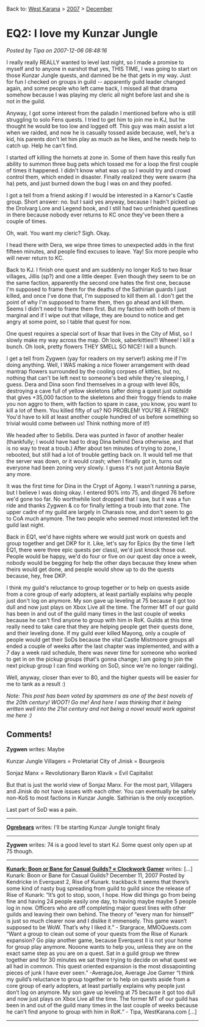 Back to: [West Karana](/posts/westkarana.md) > [2007](/posts/2007/westkarana.md) > [December](./westkarana.md)
# EQ2: I love my Kunzar Jungle

*Posted by Tipa on 2007-12-06 08:48:16*

I really really REALLY wanted to level last night, so I made a promise to myself and to anyone in earshot that yes, THIS TIME, I was going to start on those Kunzar Jungle quests, and damned be he that gets in my way. Just for fun I checked on groups in guild -- apparently guild leader changed again, and some people who left came back, I missed all that drama somehow because I was playing my cleric all night before last and she is not in the guild.

Anyway, I got some interest from the paladin I mentioned before who is still struggling to solo Fens quests. I tried to get him to join me in KJ, but he thought he would be too low and logged off. This guy was main assist a lot when we raided, and now he is casually tossed aside because, well, he's a kid, his parents don't let him play as much as he likes, and he needs help to catch up. Help he can't find.

I started off killing the hornets at zone in. Some of them have this really fun ability to summon three bug pets which tossed me for a loop the first couple of times it happened. I didn't know what was up so I would try and crowd control them, which ended in disaster. Finally realized they were swarm (ha ha) pets, and just burned down the bug I was on and they poofed.

I got a tell from a friend asking if I would be interested in a Karnor's Castle group. Short answer: no. but I said yes anyway, because I hadn't picked up the Drolvarg Lore and Legend book, and I still had two unfinished questlines in there because nobody ever returns to KC once they've been there a couple of times.

Oh, wait. You want my cleric? Sigh. Okay.

I head there with Dera, we wipe three times to unexpected adds in the first fifteen minutes, and people find excuses to leave. Yay! Six more people who will never return to KC.

Back to KJ. I finish one quest and am suddenly no longer KoS to two Iksar villages, Jillis (sp?) and one a little deeper. Even though they seem to be on the same faction, apparently the second one hates the first one, because I'm supposed to frame them for the deaths of the Sathirian guards I just killed, and once I've done that, I'm supposed to kill them all. I don't get the point of why I'm supposed to frame them, then go ahead and kill them. Seems I didn't need to frame them first. But my faction with both of them is marginal and if I wipe out that village, they are bound to notice and get angry at some point, so I table that quest for now.

One quest requires a special sort of Iksar that lives in the City of Mist, so I slowly make my way across the map. Oh look, saberkitties!!! Wheee! I kill a bunch. Oh look, pretty flowers THEY SMELL SO NICE! I kill a bunch.

I get a tell from Zygwen (yay for readers on my server!) asking me if I'm doing anything. Well, I WAS making a nice flower arrangement with dead mantrap flowers surrounded by the cooling corpses of kitties, but no, nothing that can't be left next to someone's bed while they're sleeping, I guess. Dera and Dina soon find themselves in a group with level 80s, destroying a cave full of yellow skeletons (after doing a quest just outside that gives +35,000 faction to the skeletons and their froggy friends to make you non aggro to them, with faction to spare in case, you know, you want to kill a lot of them. You killed fifty of us? NO PROBLEM! YOU'RE A FRIEND! You'd have to kill at least another couple hundred of us before something so trivial would come between us! Think nothing more of it!)

We headed after to Sebilis. Dera was punted in favor of another healer (thankfully; I would have had to drag Dina behind Dera otherwise, and that is no way to treat a troub.) After about ten minutes of trying to zone, I rebooted, but still had a lot of trouble getting back on. It would tell me that the server was down, or it would crash; when I finally got in, turns out everyone had been zoning very slowly. I guess it's not just Antonia Bayle any more.

It was the first time for Dina in the Crypt of Agony. I wasn't running a parse, but I believe I was doing okay. I entered 90% into 75, and dinged 76 before we'd gone too far. No worthwhile loot dropped that I saw, but it was a fun ride and thanks Zygwen & co for finally letting a troub into that zone. The upper cadre of my guild are largely in Charasis now, and don't seem to go to CoA much anymore. The two people who seemed most interested left the guild last night.

Back in EQ1, we'd have nights where we would just work on quests and group together and get DKP for it. Like, let's say for Epics (by the time I left EQ1, there were three epic quests per class), we'd just knock those out. People would be happy, we'd do four or five on our quest day once a week, nobody would be begging for help the other days because they knew when theirs would get done, and people would show up to do the quests because, hey, free DKP.

I think my guild's reluctance to group together or to help on quests aside from a core group of early adopters, at least partially explains why people just don't log on anymore. My son gave up leveling at 75 because it got too dull and now just plays on Xbox Live all the time. The former MT of our guild has been in and out of the guild many times in the last couple of weeks because he can't find anyone to group with him in RoK. Guilds at this time really need to take care that they are helping people get their quests done, and their leveling done. If my guild ever killed Mayong, only a couple of people would get their SoDs because the vital Castle Mistmoore groups all ended a couple of weeks after the last chapter was implemented, and with a 7 day a week raid schedule, there was never time for someone who worked to get in on the pickup groups (that's gonna change; I am going to join the next pickup group I can find working on SoD, since we're no longer raiding).

Well, anyway, closer than ever to 80, and the higher quests will be easier for me to tank as a result :)

*Note: This post has been voted by spammers as one of the best novels of the 20th century! WOOT! Go me! And here I was thinking that it being written well into the 21st century and not being a novel would work against me here :)*
## Comments!

**Zygwen** writes: Maybe

Kunzar Jungle Villagers = Proletariat
City of Jinisk = Bourgeois

Sonjaz Manx = Revolutionary
Baron Klavik = Evil Capitalist

But that is just the world view of Sonjaz Manx. For the most part, Villagers and Jinisk do not have issues with each other. You can eventually be safely non-KoS to most factions in Kunzar Jungle. Sathirian is the only exception.

Last part of SoD was a pain.

---

**[Ogrebears](http://www.ogrebear.com)** writes: I'll be starting Kunzar Jungle tonight finaly

---

**Zygwen** writes: 74 is a good level to start KJ. Some quest only open up at 75 though.

---

**[Kunark: Boon or Bane for Casual Guilds? &laquo; Clockwork Gamer](http://clockworkgamer.com/2007/12/11/kunark-boon-or-bane-for-casual-guilds/)** writes: [...] Kunark: Boon or Bane for Casual Guilds? December 11, 2007 Posted by Kendricke in Everquest 2, Rise of Kunark. trackback It seems that there’s some kind of nasty bug spreading from guild to guild since the release of Rise of Kunark: “It’s got to stop, soon, I hope. How did things go from being fine and having 24 people easily one day, to having maybe maybe 5 people log in now. Officers who are off completing major quest lines with other guilds and leaving their own behind. The theory of “every man for himself” is just so much clearer now and I dislike it immensely. This game wasn’t supposed to be WoW. That’s why I liked it.” - Stargrace, MMOQuests.com “Want a group to clean out some of your quests from the Rise of Kunark expansion? Go play another game, because Everquest II is not your home for group play anymore. Nooone wants to help you, unless they are on the exact same step as you are on a quest. Sat in a guild group we threw together and for 30 minutes we sat there trying to decide on what quest we all had in common. This quest oriented expansion is the most dissapointing pieces of junk I have ever seen.” -AverageJoe, Average Joe Gamer “I think my guild’s reluctance to group together or to help on quests aside from a core group of early adopters, at least partially explains why people just don’t log on anymore. My son gave up leveling at 75 because it got too dull and now just plays on Xbox Live all the time. The former MT of our guild has been in and out of the guild many times in the last couple of weeks because he can’t find anyone to group with him in RoK.” - Tipa, WestKarana.com [...]

---

